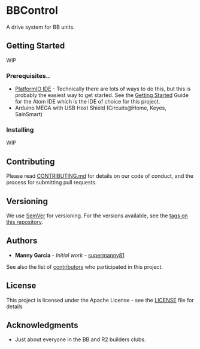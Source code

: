# BBControl

A drive system for BB units.

## Getting Started

WIP

### Prerequisites..

* [PlatformIO IDE](https://platformio.org/platformio-ide) - Technically there are lots of ways to do this, but this is probably the easiest way to get started. See the [Getting Started](https://platformio.org/get-started/ide?install=atom) Guide for the Atom IDE which is the IDE of choice for this project.
* Arduino MEGA with USB Host Shield (Circuits@Home, Keyes, SainSmart)

### Installing

WIP

## Contributing

Please read [CONTRIBUTING.md](https://gist.github.com/PurpleBooth/b24679402957c63ec426) for details on our code of conduct, and the process for submitting pull requests.

## Versioning

We use [SemVer](http://semver.org/) for versioning. For the versions available, see the [tags on this repository](https://github.com/your/project/tags).

## Authors

* **Manny Garcia** - *Initial work* - [supermanny81](https://github.com/supermanny81)

See also the list of [contributors](https://github.com/supermanny81/BB8-Drive/graphs/contributors) who participated in this project.

## License

This project is licensed under the Apache License - see the [LICENSE](LICENSE) file for details

## Acknowledgments

* Just about everyone in the BB and R2 builders clubs.
